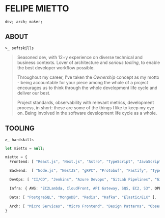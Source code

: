 # FELIPE MIETTO

`dev; arch; maker;`

## ABOUT

`>_ softskills`

> Seasoned dev, with 12+y experience on diverse technical and business contexts. Lover of architecture and _serious tooling_, to enable the best developer workflow possible.
>
> Throughout my career, I've taken the _Ownership_ concept as my motto - being accountable for your piece among the whole of a project encourages us to think through the whole development life cycle and deliver our best.
>
> Project standards, observability with relevant metrics, development process, in short: these are some of the things I like to keep my eye on. Being involved in the software development life cycle as a whole.

## TOOLING

`>_ hardskills`

```typescript
let mietto = null;

mietto = {
  Frontend: [ "React.js", "Next.js", "Astro", "TypeScript", "JavaScript", "HTML", "CSS", "GraphQL","WebComponents" ],

  Backend:  [ "Node.js", "NestJS", "gRPC", "Protobuf", "Fastify", "Typescript", "Drizzle ORM" ],

  DevOps: [ "CI/CD", "Jenkins", "Azure Devops", "GitLab Pipelines", "GitHub Actions" ],

  Infra: { AWS: "EC2Lambda, CloudFront, API Gateway, SQS, EC2, S3", OPEN: "Docker, Kubernetes, Kong, Helm Charts" },

  Data: [ "PostgreSQL", "MongoDB", "Redis", "Kafka", "Elastic/ELK" ],

  Arch: [ "Micro Services", "Micro Frontend", "Design Patterns", "Observability" ]
}
```
